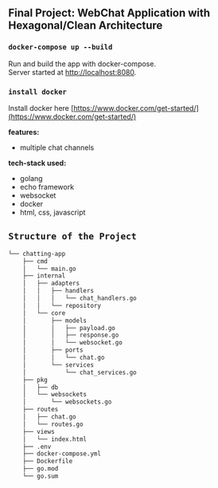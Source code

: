 

## Final Project: WebChat Application with Hexagonal/Clean Architecture

### `docker-compose up --build`
Run and build the app with docker-compose.\
Server started at [http://localhost:8080](http://localhost:8080).

### `install docker`
Install docker here [https://www.docker.com/get-started/](https://www.docker.com/get-started/)

**features:**
- multiple chat channels

**tech-stack used:**
- golang
- echo framework
- websocket
- docker
- html, css, javascript

## `Structure of the Project`
```md
└── chatting-app
    ├── cmd
    │   └── main.go
    ├── internal
    │   ├── adapters
    │   │   ├── handlers
    │   │   │   └── chat_handlers.go
    │   │   └── repository
    │   └── core
    │       ├── models
    │       │   ├── payload.go
    │       │   ├── response.go
    │       │   └── websocket.go
    │       ├── ports
    │       │   └── chat.go
    │       └── services
    │           └── chat_services.go
    ├── pkg
    │   ├── db
    │   └── websockets
    │       └── websockets.go
    ├── routes
    │   ├── chat.go
    │   └── routes.go
    ├── views
    │   └── index.html
    ├── .env
    ├── docker-compose.yml
    ├── Dockerfile
    ├── go.mod
    └── go.sum
```
